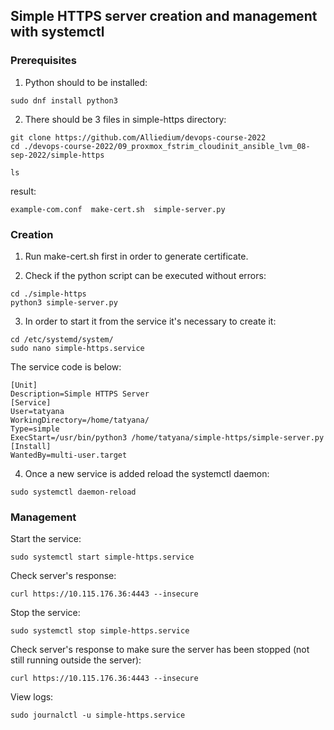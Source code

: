 ## Simple HTTPS server creation and management with systemctl ##

### Prerequisites ###

1. Python should to be installed:
```
sudo dnf install python3
```

2. There should be 3 files in simple-https directory:
```
git clone https://github.com/Alliedium/devops-course-2022
cd ./devops-course-2022/09_proxmox_fstrim_cloudinit_ansible_lvm_08-sep-2022/simple-https
```
```
ls
```
result:
```
example-com.conf  make-cert.sh  simple-server.py
```

### Creation ###

1. Run make-cert.sh first in order to generate certificate.

2. Check if the python script can be executed without errors:
```
cd ./simple-https
python3 simple-server.py
```
 
3. In order to start it from the service it's necessary to create it:
```
cd /etc/systemd/system/
sudo nano simple-https.service
```

The service code is below:
```
[Unit]
Description=Simple HTTPS Server
[Service]
User=tatyana
WorkingDirectory=/home/tatyana/
Type=simple
ExecStart=/usr/bin/python3 /home/tatyana/simple-https/simple-server.py
[Install]
WantedBy=multi-user.target
```

4. Once a new service is added reload the systemctl daemon:
```
sudo systemctl daemon-reload
```

### Management ###

Start the service:
```
sudo systemctl start simple-https.service
```

Check server's response:
```
curl https://10.115.176.36:4443 --insecure
```

Stop the service:
```
sudo systemctl stop simple-https.service
```

Check server's response to make sure the server has been stopped (not still running outside the server):
```
curl https://10.115.176.36:4443 --insecure
```

View logs:
```
sudo journalctl -u simple-https.service
```